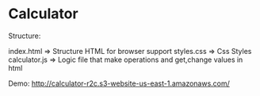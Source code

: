 # Calculator

Structure:

index.html => Structure HTML for browser support
styles.css => Css Styles
calculator.js => Logic file that make operations and get,change values in html

Demo: http://calculator-r2c.s3-website-us-east-1.amazonaws.com/

